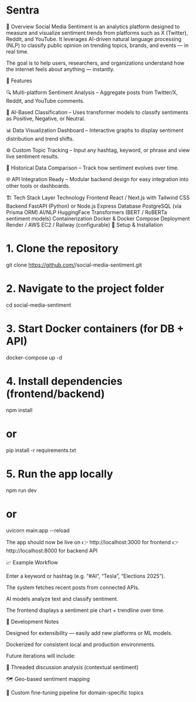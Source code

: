 # Sentra
🚀 Overview
Social Media Sentiment is an analytics platform designed to measure and visualize sentiment trends from platforms such as X (Twitter), Reddit, and YouTube.
It leverages AI-driven natural language processing (NLP) to classify public opinion on trending topics, brands, and events — in real time.

The goal is to help users, researchers, and organizations understand how the internet feels about anything — instantly.

🧩 Features

🔍 Multi-platform Sentiment Analysis – Aggregate posts from Twitter/X, Reddit, and YouTube comments.

💬 AI-Based Classification – Uses transformer models to classify sentiments as Positive, Negative, or Neutral.

📊 Data Visualization Dashboard – Interactive graphs to display sentiment distribution and trend shifts.

⚙️ Custom Topic Tracking – Input any hashtag, keyword, or phrase and view live sentiment results.

💾 Historical Data Comparison – Track how sentiment evolves over time.

🌐 API Integration Ready – Modular backend design for easy integration into other tools or dashboards.

🏗️ Tech Stack
Layer	Technology
Frontend	React / Next.js with Tailwind CSS
Backend	FastAPI (Python) or Node.js Express
Database	PostgreSQL (via Prisma ORM)
AI/NLP	HuggingFace Transformers (BERT / RoBERTa sentiment models)
Containerization	Docker & Docker Compose
Deployment	Render / AWS EC2 / Railway (configurable)
🧰 Setup & Installation
# 1. Clone the repository
git clone https://github.com/<your-username>/social-media-sentiment.git

# 2. Navigate to the project folder
cd social-media-sentiment

# 3. Start Docker containers (for DB + API)
docker-compose up -d

# 4. Install dependencies (frontend/backend)
npm install
# or
pip install -r requirements.txt

# 5. Run the app locally
npm run dev
# or
uvicorn main:app --reload


The app should now be live on
👉 http://localhost:3000 for frontend
👉 http://localhost:8000 for backend API

📈 Example Workflow

Enter a keyword or hashtag (e.g. “#AI”, “Tesla”, “Elections 2025”).

The system fetches recent posts from connected APIs.

AI models analyze text and classify sentiment.

The frontend displays a sentiment pie chart + trendline over time.

🧪 Development Notes

Designed for extensibility — easily add new platforms or ML models.

Dockerized for consistent local and production environments.

Future iterations will include:

🧵 Threaded discussion analysis (contextual sentiment)

🗺️ Geo-based sentiment mapping

🧬 Custom fine-tuning pipeline for domain-specific topics
